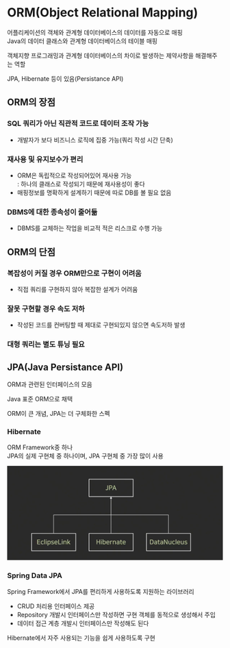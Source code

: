 # ORM(Object Relational Mapping)

어플리케이션의 객체와 관계형 데이터베이스의 데이터를 자동으로 매핑</br>
Java의 데이터 클래스와 관계형 데이터베이스의 테이블 매핑

객체지향 프로그래밍과 관계형 데이터베이스의 차이로 발생하는 제약사항을 해결해주는 역할

JPA, Hibernate 등이 있음(Persistance API)

## ORM의 장점

### SQL 쿼리가 아닌 직관적 코드로 데이터 조작 가능

- 개발자가 보다 비즈니스 로직에 집중 가능(쿼리 작성 시간 단축)

### 재사용 및 유지보수가 편리

- ORM은 독립적으로 작성되어있어 재사용 가능</br>
  : 하나의 클래스로 작성되기 때문에 재사용성이 좋다
- 매핑정보를 명확하게 설계하기 때문에 따로 DB를 볼 필요 없음

### DBMS에 대한 종속성이 줄어듦

- DBMS를 교체하는 작업을 비교적 적은 리스크로 수행 가능

## ORM의 단점

### 복잡성이 커질 경우 ORM만으로 구현이 어려움

- 직접 쿼리를 구현하지 않아 복잡한 설계가 어려움

### 잘못 구현할 경우 속도 저하

- 작성된 코드를 컨버팅할 때 제대로 구현되있지 않으면 속도저하 발생

### 대형 쿼리는 별도 튜닝 필요

## JPA(Java Persistance API)

ORM과 관련된 인터페이스의 모음

Java 표준 ORM으로 채택

ORM이 큰 개념, JPA는 더 구체화한 스펙

### Hibernate

ORM Framework중 하나</br>
JPA의 실제 구현체 중 하나이며, JPA 구현체 중 가장 많이 사용

![JPA 상속](img/JPA.png)

### Spring Data JPA

Spring Framework에서 JPA를 편리하게 사용하도록 지원하는 라이브러리

- CRUD 처리용 인터페이스 제공
- Repository 개발시 인터페이스만 작성하면 구현 객체를 동적으로 생성해서 주입
- 데이터 접근 계층 개발시 인터페이스만 작성해도 된다

Hibernate에서 자주 사용되는 기능을 쉽게 사용하도록 구현
